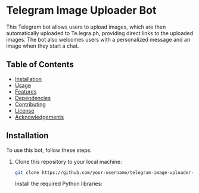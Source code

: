 # Telegram Image Uploader Bot

This Telegram bot allows users to upload images, which are then automatically uploaded to Te.legra.ph, providing direct links to the uploaded images. The bot also welcomes users with a personalized message and an image when they start a chat.

## Table of Contents

- [Installation](#installation)
- [Usage](#usage)
- [Features](#features)
- [Dependencies](#dependencies)
- [Contributing](#contributing)
- [License](#license)
- [Acknowledgements](#acknowledgements)

## Installation

To use this bot, follow these steps:

1. Clone this repository to your local machine:

   ```bash
   git clone https://github.com/your-username/telegram-image-uploader-bot.git

   ```

   Install the required Python libraries:
